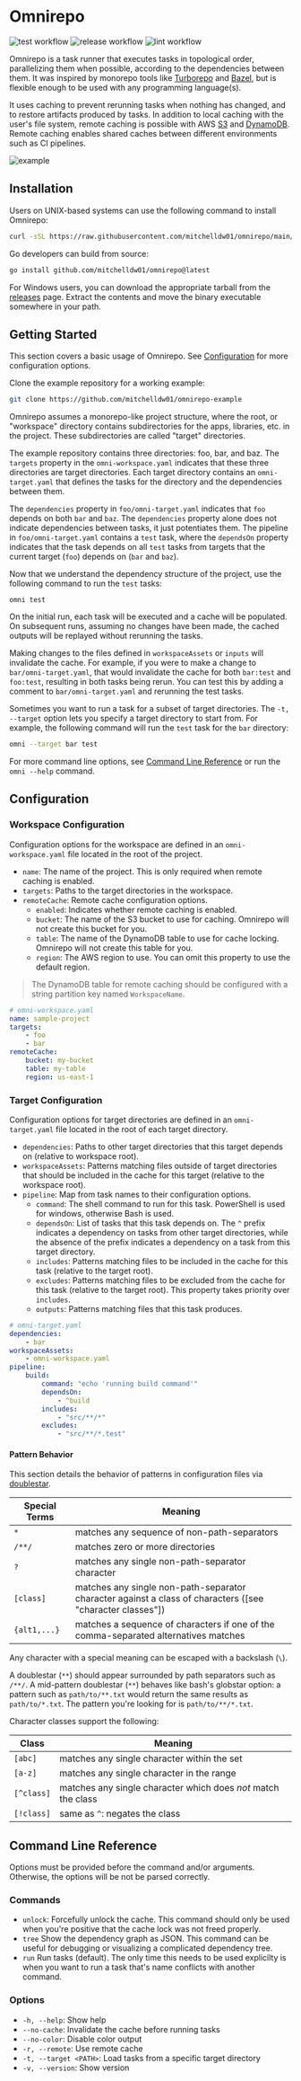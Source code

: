 # Omnirepo

![test workflow](https://github.com/mitchelldw01/omnirepo/actions/workflows/test.yaml/badge.svg)
![release workflow](https://github.com/mitchelldw01/omnirepo/actions/workflows/release.yaml/badge.svg)
![lint workflow](https://github.com/mitchelldw01/omnirepo/actions/workflows/lint.yaml/badge.svg)

Omnirepo is a task runner that executes tasks in topological order, parallelizing them when possible, according to the dependencies between them. It was inspired by monorepo tools like [Turborepo](https://turbo.build/repo) and [Bazel](https://bazel.build), but is flexible enough to be used with any programming language(s).

It uses caching to prevent rerunning tasks when nothing has changed, and to restore artifacts produced by tasks. In addition to local caching with the user's file system, remote caching is possible with AWS [S3](https://aws.amazon.com/s3/) and [DynamoDB](https://aws.amazon.com/dynamodb/). Remote caching enables shared caches between different environments such as CI pipelines.

![example](./example.png)

## Installation

Users on UNIX-based systems can use the following command to install Omnirepo:

```sh
curl -sSL https://raw.githubusercontent.com/mitchelldw01/omnirepo/main/install.sh | sh
```

Go developers can build from source:

```sh
go install github.com/mitchelldw01/omnirepo@latest
```

For Windows users, you can download the appropriate tarball from the [releases](https://github.com/mitchelldw01/omnirepo/releases) page. Extract the contents and move the binary executable somewhere in your path.

## Getting Started

This section covers a basic usage of Omnirepo. See [Configuration](#configuration) for more configuration options.

Clone the example repository for a working example:

```sh
git clone https://github.com/mitchelldw01/omnirepo-example
```

Omnirepo assumes a monorepo-like project structure, where the root, or "workspace" directory contains subdirectories for the apps, libraries, etc. in the project. These subdirectories are called "target" directories.

The example repository contains three directories: foo, bar, and baz. The `targets` property in the `omni-workspace.yaml` indicates that these three directories are target directories. Each target directory contains an `omni-target.yaml` that defines the tasks for the directory and the dependencies between them.

The `dependencies` property in `foo/omni-target.yaml` indicates that `foo` depends on both `bar` and `baz`. The `dependencies` property alone does not indicate dependencies between tasks, it just potentiates them. The pipeline in `foo/omni-target.yaml` contains a `test` task, where the `dependsOn` property indicates that the task depends on all `test` tasks from targets that the current target (`foo`) depends on (`bar` and `baz`).

Now that we understand the dependency structure of the project, use the following command to run the `test` tasks:

```
omni test
```

On the initial run, each task will be executed and a cache will be populated. On subsequent runs, assuming no changes have been made, the cached outputs will be replayed without rerunning the tasks.

Making changes to the files defined in `workspaceAssets` or `inputs` will invalidate the cache. For example, if you were to make a change to `bar/omni-target.yaml`, that would invalidate the cache for both `bar:test` and `foo:test`, resulting in both tasks being rerun. You can test this by adding a comment to `bar/omni-target.yaml` and rerunning the test tasks.

Sometimes you want to run a task for a subset of target directories. The `-t, --target` option lets you specify a target directory to start from. For example, the following command will run the `test` task for the `bar` directory:

```sh
omni --target bar test
```

For more command line options, see [Command Line Reference](#command-line-reference) or run the `omni --help` command.

## Configuration

### Workspace Configuration

Configuration options for the workspace are defined in an `omni-workspace.yaml` file located in the root of the project.

- `name`: The name of the project. This is only required when remote caching is enabled.
- `targets`: Paths to the target directories in the workspace.
- `remoteCache`: Remote cache configuration options.
    - `enabled`: Indicates whether remote caching is enabled.
    - `bucket`: The name of the S3 bucket to use for caching. Omnirepo will not create this bucket for you.
    - `table`: The name of the DynamoDB table to use for cache locking. Omnirepo will not create this table for you.
    - `region`: The AWS region to use. You can omit this property to use the default region.

> The DynamoDB table for remote caching should be configured with a string partition key named `WorkspaceName`.

```yaml
# omni-workspace.yaml
name: sample-project
targets:
    - foo
    - bar
remoteCache:
    bucket: my-bucket
    table: my-table
    region: us-east-1
```

### Target Configuration

Configuration options for target directories are defined in an `omni-target.yaml` file located in the root of each target directory.

- `dependencies`: Paths to other target directories that this target depends on (relative to workspace root).
- `workspaceAssets`: Patterns matching files outside of target directories that should be included in the cache for this target (relative to the workspace root).
- `pipeline`: Map from task names to their configuration options.
    - `command`: The shell command to run for this task. PowerShell is used for windows, otherwise Bash is used.
    - `dependsOn`: List of tasks that this task depends on. The `^` prefix indicates a dependency on tasks from other target directories, while the absence of the prefix indicates a dependency on a task from this target directory.
    - `includes`: Patterns matching files to be included in the cache for this task (relative to the target root).
    - `excludes`: Patterns matching files to be excluded from the cache for this task (relative to the target root). This property takes priority over `includes`.
    - `outputs`: Patterns matching files that this task produces.

```yaml
# omni-target.yaml
dependencies:
    - bar
workspaceAssets:
    - omni-workspace.yaml
pipeline:
    build:
        command: "echo 'running build command'"
        dependsOn:
            - ^build
        includes:
            - "src/**/*"
        excludes:
            - "src/**/*.test"
```

#### Pattern Behavior

This section details the behavior of patterns in configuration files via [doublestar](https://github.com/bmatcuk/doublestar).

Special Terms | Meaning
------------- | -------
`*`           | matches any sequence of non-path-separators
`/**/`        | matches zero or more directories
`?`           | matches any single non-path-separator character
`[class]`     | matches any single non-path-separator character against a class of characters ([see "character classes"])
`{alt1,...}`  | matches a sequence of characters if one of the comma-separated alternatives matches

Any character with a special meaning can be escaped with a backslash (`\`).

A doublestar (`**`) should appear surrounded by path separators such as `/**/`.
A mid-pattern doublestar (`**`) behaves like bash's globstar option: a pattern
such as `path/to/**.txt` would return the same results as `path/to/*.txt`. The
pattern you're looking for is `path/to/**/*.txt`.

Character classes support the following:

Class      | Meaning
---------- | -------
`[abc]`    | matches any single character within the set
`[a-z]`    | matches any single character in the range
`[^class]` | matches any single character which does *not* match the class
`[!class]` | same as `^`: negates the class

## Command Line Reference

Options must be provided before the command and/or arguments. Otherwise, the options will be not be parsed correctly.

### Commands

- `unlock`: Forcefully unlock the cache. This command should only be used when you're positive that the cache lock was not freed properly.
- `tree` Show the dependency graph as JSON. This command can be useful for debugging or visualizing a complicated dependency tree.
- `run` Run tasks (default). The only time this needs to be used explicilty is when you want to run a task that's name conflicts with another command.

### Options

- `-h, --help`: Show help
- `--no-cache`: Invalidate the cache before running tasks
- `--no-color`: Disable color output
- `-r, --remote`: Use remote cache
- `-t, --target <PATH>`: Load tasks from a specific target directory
- `-v, --version`: Show version
